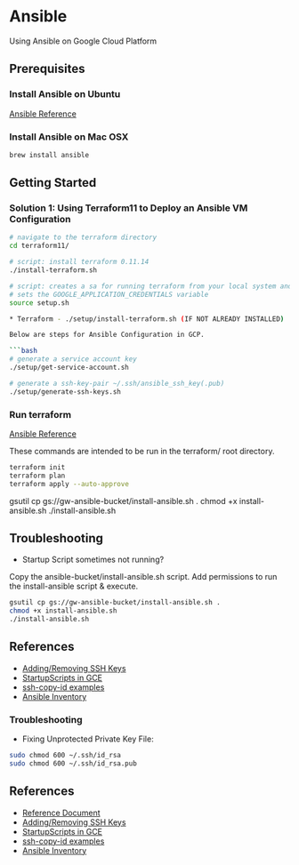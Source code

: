 # Ansible

Using Ansible on Google Cloud Platform

## Prerequisites

### Install Ansible on Ubuntu

[Ansible Reference](https://docs.ansible.com/ansible/latest/installation_guide/intro_installation.html)

### Install Ansible on Mac OSX

```bash
brew install ansible
```

## Getting Started

### Solution 1: Using Terraform11 to Deploy an Ansible VM Configuration

```bash
# navigate to the terraform directory
cd terraform11/

# script: install terraform 0.11.14
./install-terraform.sh

# script: creates a sa for running terraform from your local system and grants it roles/editor
# sets the GOOGLE_APPLICATION_CREDENTIALS variable
source setup.sh

* Terraform - ./setup/install-terraform.sh (IF NOT ALREADY INSTALLED)

Below are steps for Ansible Configuration in GCP.

```bash
# generate a service account key
./setup/get-service-account.sh

# generate a ssh-key-pair ~/.ssh/ansible_ssh_key(.pub)
./setup/generate-ssh-keys.sh

```

### Run terraform

[Ansible Reference](https://docs.ansible.com/ansible/latest/installation_guide/intro_installation.html)

These commands are intended to be run in the terraform/ root directory.

```bash
terraform init
terraform plan
terraform apply --auto-approve
```

gsutil cp gs://gw-ansible-bucket/install-ansible.sh .
chmod +x install-ansible.sh
./install-ansible.sh

## Troubleshooting

* Startup Script sometimes not running?

Copy the ansible-bucket/install-ansible.sh script.   Add permissions to run the install-ansible script & execute.  

```bash
gsutil cp gs://gw-ansible-bucket/install-ansible.sh .
chmod +x install-ansible.sh 
./install-ansible.sh 
```

## References

* [Adding/Removing SSH Keys](https://cloud.google.com/compute/docs/instances/adding-removing-ssh-keys)
* [StartupScripts in GCE](https://cloud.google.com/compute/docs/startupscript#using_a_local_startup_script_file)
* [ssh-copy-id examples](https://www.ssh.com/ssh/copy-id#sec-Copy-the-key-to-a-server)
* [Ansible Inventory](https://docs.ansible.com/ansible/2.4/intro_inventory.html)

### Troubleshooting

* Fixing Unprotected Private Key File:

```bash
sudo chmod 600 ~/.ssh/id_rsa
sudo chmod 600 ~/.ssh/id_rsa.pub
```

## References

* [Reference Document](https://docs.google.com/document/d/1JmVDth4J8uCz_64bKF176fu9EOgQg1hV7J3k1HabASI/edit#)
* [Adding/Removing SSH Keys](https://cloud.google.com/compute/docs/instances/adding-removing-ssh-keys)
* [StartupScripts in GCE](https://cloud.google.com/compute/docs/startupscript#using_a_local_startup_script_file)
* [ssh-copy-id examples](https://www.ssh.com/ssh/copy-id#sec-Copy-the-key-to-a-server)
* [Ansible Inventory](https://docs.ansible.com/ansible/2.4/intro_inventory.html)
```

